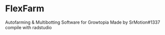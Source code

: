 # FlexFarm
Autofarming &amp; Multibotting Software for Growtopia
Made by SrMotion#1337
compile with radstudio
